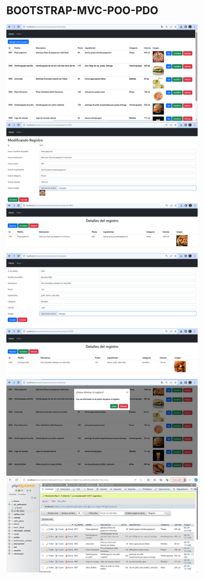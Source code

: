 # BOOTSTRAP-MVC-POO-PDO
![](https://github.com/GarciaC128/UIII_Act-2_MVC_v2/blob/main/capturas%20MVC/img1.png)
![](https://github.com/GarciaC128/UIII_Act-2_MVC_v2/blob/main/capturas%20MVC/img2.png)
![](https://github.com/GarciaC128/UIII_Act-2_MVC_v2/blob/main/capturas%20MVC/img3.png)
![](https://github.com/GarciaC128/UIII_Act-2_MVC_v2/blob/main/capturas%20MVC/img4.png)
![](https://github.com/GarciaC128/UIII_Act-2_MVC_v2/blob/main/capturas%20MVC/img5.png)
![](https://github.com/GarciaC128/UIII_Act-2_MVC_v2/blob/main/capturas%20MVC/img6.png)
![](https://github.com/GarciaC128/UIII_Act-2_MVC_v2/blob/main/capturas%20MVC/img7.png)
